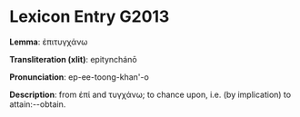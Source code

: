 # Lexicon Entry G2013

**Lemma**: ἐπιτυγχάνω

**Transliteration (xlit)**: epitynchánō

**Pronunciation**: ep-ee-toong-khan'-o

**Description**:
from ἐπί and τυγχάνω; to chance upon, i.e. (by implication) to attain:--obtain.
